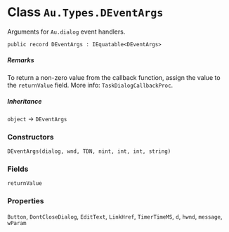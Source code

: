 # Class `Au.Types.DEventArgs`

Arguments for `Au.dialog` event handlers.

```
public record DEventArgs : IEquatable<DEventArgs>
```

##### Remarks

To return a non-zero value from the callback function, assign the value to the `returnValue` field. More info: `TaskDialogCallbackProc`.

##### Inheritance

`object` → `DEventArgs`

### Constructors

`DEventArgs(dialog, wnd, TDN, nint, int, int, string)`

### Fields

`returnValue`

### Properties

`Button`, `DontCloseDialog`, `EditText`, `LinkHref`, `TimerTimeMS`, `d`, `hwnd`, `message`, `wParam`